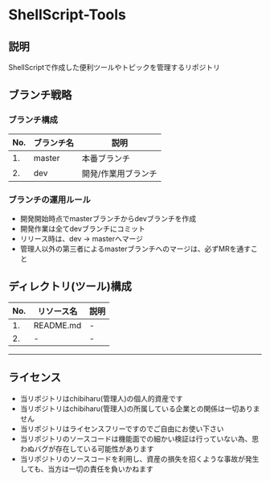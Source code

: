 # ShellScript-Tools
## 説明
ShellScriptで作成した便利ツールやトピックを管理するリポジトリ

## ブランチ戦略
### ブランチ構成
No.|ブランチ名|説明
--|--|--
1.|master|本番ブランチ
2.|dev|開発/作業用ブランチ

### ブランチの運用ルール
- 開発開始時点でmasterブランチからdevブランチを作成
- 開発作業は全てdevブランチにコミット
- リリース時は、dev → masterへマージ
- 管理人以外の第三者によるmasterブランチへのマージは、必ずMRを通すこと

## ディレクトリ(ツール)構成
No.|リソース名|説明
--|--|--
1.|README.md|-
2.|-|-

---
## ライセンス
- 当リポジトリはchibiharu(管理人)の個人的資産です
- 当リポジトリはchibiharu(管理人)の所属している企業との関係は一切ありません
- 当リポジトリはライセンスフリーですのでご自由にお使い下さい
- 当リポジトリのソースコードは機能面での細かい検証は行っていない為、思わぬバグが存在している可能性があります
- 当リポジトリのソースコードを利用し、資産の損失を招くような事故が発生しても、当方は一切の責任を負いかねます
